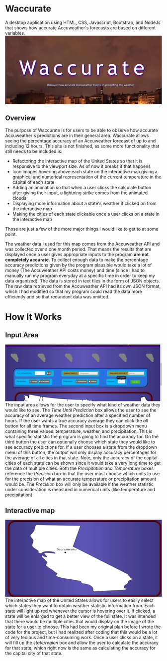 # Waccurate
 A desktop application using HTML, CSS, Javascript, Bootstrap, and NodeJs that shows how accurate Accuweather's forecasts are based on different variables.
<img src="public/media/pictures/Waccurate title.png">

<h2>Overview</h2>
The purpose of Waccurate is for users to be able to observe how accurate Accuweather's predictions are in their general area. Waccurate allows
seeing the percentage accuracy of an Accuweather forecast of up to and including 12 hours. This site is not finished, as some more functionality
that still needs to be included is:
<ul>
 <li>Refactoring the interactive map of the United States so that it is responsive to the viewport size. As of now it breaks if that happens</li>
 <li>Icon images hovering above each state on the interactive map giving a graphical and numerical representation of the current temperature in the capital of each state</li>
 <li>Adding an animation so that when a user clicks the calculate button after giving their input, a lightning strike comes from the animated clouds</li>
 <li>Displaying more information about a state's weather if clicked on from the interactive map</li>
 <li>Making the cities of each state clickable once a user clicks on a state in the interactive map</li>
</ul>

Those are just a few of the more major things I would like to get to at some point.

The weather data I used for this map comes from the Accuweather API and was collected over a one month period. That means the results that are displayed once 
a user gives appropriate inputs to the program <b>are not completely accurate</b>. To collect enough data to make the percentage accuracy predictions
given by the program plausible would take a lot of money (The Accuweather API costs money) and time (since I had to manually run my program everyday at a specific 
time in order to keep my data organized). The data is stored in text files in the form of JSON objects. The raw data retrieved from the Accuweather API had its own JSON 
format, which I had modified so that my program could read the data more efficiently and so that redundant data was omitted. 


<h1> How It Works </h1>
<h2> Input Area </h2>
<img src="public/media/pictures/input_view.png">
The input area allows for the user to specify what kind of weather data they would like to see. The <em> Time Until Prediction </em> box allows the user to see the accuracy of an average weather prediction after a specified number of hours. If the user wants a true accuracy average they can click the <em> all </em> button for all time frames. The second input box is a dropdown menu containing three values: temperature, weather, and precipitation. This is what specific statistic the program is going to find the accuracy for. On the third button the user can optionally choose which state they would like to see accuracy predictions for. If a user chooses a state from the dropdown menu of this button, the output will only display accuracy percentages for the average of all cities in that state. Note, only the accuracy of the capital cities of each state can be shown since it would take a very long time to get the data of multiple cities. Both the <em>Precipitation</em> and <em>Temperature</em> boxes reference the <em>Precision</em> box in that the user must choose which units to use for the precision of what an accurate temperature or precipitation amount would be. The <em>Precision</em> box will only be available if the weather statistic under consideration is measured in numerical units (like temperature and precipitation).

<h2>Interactive map</h2>
<img src="public/media/pictures/state_map.png">
The interactive map of the United States allows for users to easily select which states they want to obtain weather statistic information from. Each state will light up red whenever the cursor is hovering over it. If clicked, a state will be enlarged to get a better view of the full state. It was intended that there would be multiple cities that would display on the image of the state for a user to choose. This had been my original plan before I wrote the code for the project, but I had realized after coding that this would be a lot of very tedious and time-consuming work. Once a user clicks on a state, it will fill up the <em> state/region </em> box and allow the user to calculate the accuracy for that state, which right now is the same as calculating the accuracy for the capital city of that state.  
